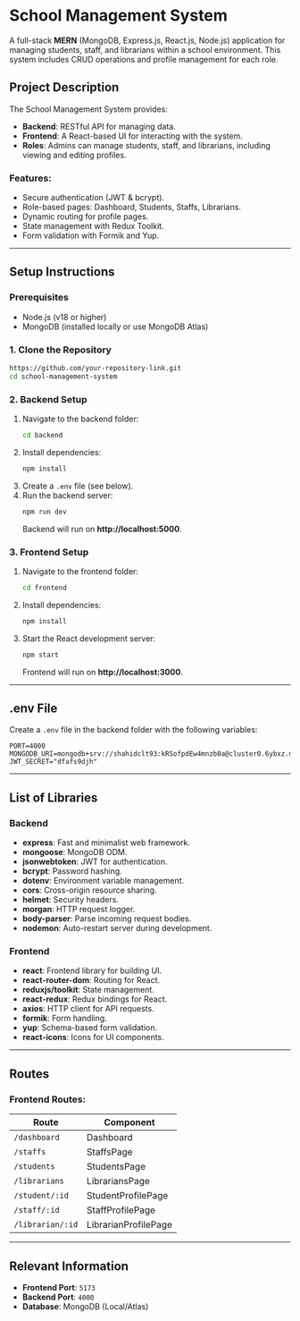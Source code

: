 # School Management System

A full-stack **MERN** (MongoDB, Express.js, React.js, Node.js) application for managing students, staff, and librarians within a school environment. This system includes CRUD operations and profile management for each role.

## Project Description
The School Management System provides:
- **Backend**: RESTful API for managing data.
- **Frontend**: A React-based UI for interacting with the system.
- **Roles**: Admins can manage students, staff, and librarians, including viewing and editing profiles.

### Features:
- Secure authentication (JWT & bcrypt).
- Role-based pages: Dashboard, Students, Staffs, Librarians.
- Dynamic routing for profile pages.
- State management with Redux Toolkit.
- Form validation with Formik and Yup.

---

## Setup Instructions

### Prerequisites
- Node.js (v18 or higher)
- MongoDB (installed locally or use MongoDB Atlas)

### 1. Clone the Repository
```bash
https://github.com/your-repository-link.git
cd school-management-system
```

### 2. Backend Setup
1. Navigate to the backend folder:
   ```bash
   cd backend
   ```
2. Install dependencies:
   ```bash
   npm install
   ```
3. Create a `.env` file (see below).
4. Run the backend server:
   ```bash
   npm run dev
   ```
   Backend will run on **http://localhost:5000**.

### 3. Frontend Setup
1. Navigate to the frontend folder:
   ```bash
   cd frontend
   ```
2. Install dependencies:
   ```bash
   npm install
   ```
3. Start the React development server:
   ```bash
   npm start
   ```
   Frontend will run on **http://localhost:3000**.

---

## .env File
Create a `.env` file in the backend folder with the following variables:
```plaintext
PORT=4000
MONGODB_URI=mongodb+srv://shahidclt93:kRSofpdEw4mnzb0a@cluster0.6ybxz.mongodb.net/
JWT_SECRET="dfafs9djh"
```

---

## List of Libraries

### Backend
- **express**: Fast and minimalist web framework.
- **mongoose**: MongoDB ODM.
- **jsonwebtoken**: JWT for authentication.
- **bcrypt**: Password hashing.
- **dotenv**: Environment variable management.
- **cors**: Cross-origin resource sharing.
- **helmet**: Security headers.
- **morgan**: HTTP request logger.
- **body-parser**: Parse incoming request bodies.
- **nodemon**: Auto-restart server during development.

### Frontend
- **react**: Frontend library for building UI.
- **react-router-dom**: Routing for React.
- **reduxjs/toolkit**: State management.
- **react-redux**: Redux bindings for React.
- **axios**: HTTP client for API requests.
- **formik**: Form handling.
- **yup**: Schema-based form validation.
- **react-icons**: Icons for UI components.

---

## Routes

### Frontend Routes:
| Route                   | Component                |
|-------------------------|--------------------------|
| `/dashboard`            | Dashboard                |
| `/staffs`               | StaffsPage               |
| `/students`             | StudentsPage             |
| `/librarians`           | LibrariansPage           |
| `/student/:id`          | StudentProfilePage       |
| `/staff/:id`            | StaffProfilePage         |
| `/librarian/:id`        | LibrarianProfilePage     |

---

## Relevant Information
- **Frontend Port**: `5173`
- **Backend Port**: `4000`
- **Database**: MongoDB (Local/Atlas)


